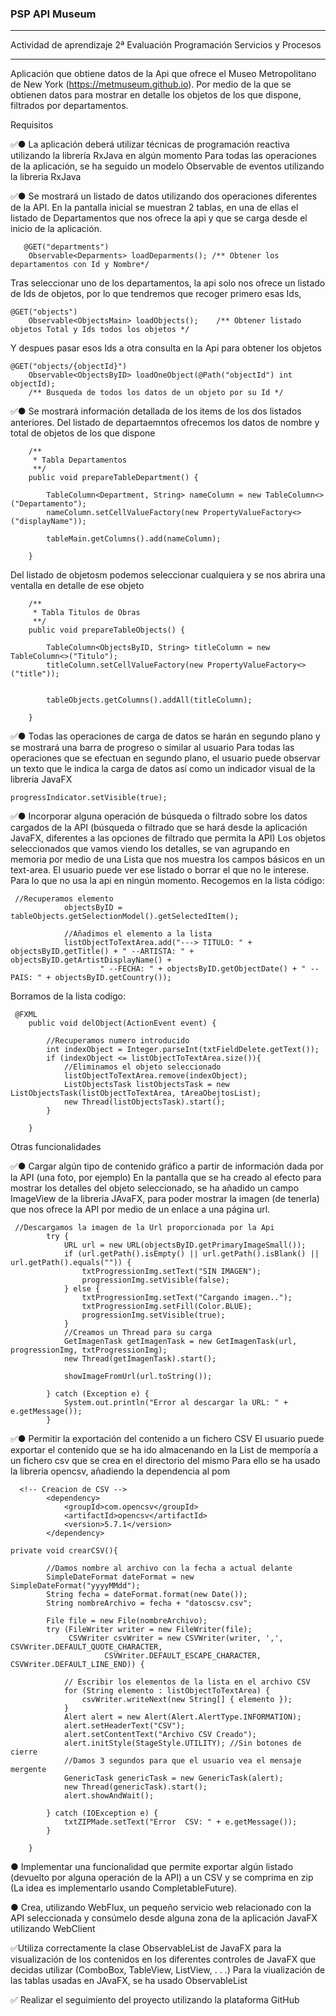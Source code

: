 ### PSP API Museum
***
Actividad de aprendizaje 2ª Evaluación Programación Servicios y Procesos
***
Aplicación que obtiene datos de la Api que ofrece el Museo Metropolitano de New York (https://metmuseum.github.io).
Por medio de la que se obtienen datos para mostrar en detalle los objetos de los que dispone, filtrados por
departamentos.


Requisitos

✅● La aplicación deberá utilizar técnicas de programación reactiva utilizando la librería RxJava en algún momento
Para todas las operaciones de la aplicación, se ha seguido un modelo Observable de eventos utilizando la libreria RxJava


✅● Se mostrará un listado de datos utilizando dos operaciones diferentes de la API.
En la pantalla inicial se muestran 2 tablas, en una de ellas el listado de Departamentos que nos ofrece la api y que
se carga desde el inicio de la aplicación. 
```
   @GET("departments")
    Observable<Deparments> loadDeparments(); /** Obtener los departamentos con Id y Nombre*/
```
Tras seleccionar uno de los departamentos, la api solo nos ofrece un listado de Ids de objetos, por lo que tendremos
que recoger primero esas Ids,
```
@GET("objects")
    Observable<ObjectsMain> loadObjects();    /** Obtener listado objetos Total y Ids todos los objetos */
```
Y despues pasar esos Ids a otra consulta en la Api para obtener los objetos
```
@GET("objects/{objectId}")
    Observable<ObjectsByID> loadOneObject(@Path("objectId") int objectId);  
    /** Busqueda de todos los datos de un objeto por su Id */
```


✅● Se mostrará información detallada de los items de los dos listados anteriores.
Del listado de departaemntos ofrecemos los datos de nombre y total de objetos de los que dispone
```
    /**
     * Tabla Departamentos
     **/
    public void prepareTableDepartment() {

        TableColumn<Department, String> nameColumn = new TableColumn<>("Departamento");
        nameColumn.setCellValueFactory(new PropertyValueFactory<>("displayName"));

        tableMain.getColumns().add(nameColumn);

    }
```
Del listado de objetosm podemos seleccionar cualquiera y se nos abrira una ventalla en detalle de ese objeto
```
    /**
     * Tabla Titulos de Obras
     **/
    public void prepareTableObjects() {

        TableColumn<ObjectsByID, String> titleColumn = new TableColumn<>("Titulo");
        titleColumn.setCellValueFactory(new PropertyValueFactory<>("title"));


        tableObjects.getColumns().addAll(titleColumn);

    }
```


✅● Todas las operaciones de carga de datos se harán en segundo plano y se mostrará una barra de progreso o similar 
al usuario
Para todas las operaciones que se efectuan en segundo plano, el usuario puede observar un texto que le indica la carga 
de datos así como un indicador visual de la libreria JavaFX
```
progressIndicator.setVisible(true);
```


✅● Incorporar alguna operación de búsqueda o filtrado sobre los datos cargados de la API 
(búsqueda o filtrado que se hará desde la aplicación JavaFX, diferentes a las opciones de filtrado que permita la API)
Los objetos seleccionados que vamos viendo los detalles, se van agrupando en memoria por medio de una Lista que nos muestra 
los campos básicos en un text-area. El usuario puede ver ese listado o borrar el que no le interese. Para lo que no usa la
api en ningún momento.
Recogemos en la lista código:
```
 //Recuperamos elemento
            objectsByID = tableObjects.getSelectionModel().getSelectedItem();

            //Añadimos el elemento a la lista
            listObjectToTextArea.add("---> TITULO: " + objectsByID.getTitle() + " --ARTISTA: " + objectsByID.getArtistDisplayName() +
                    " --FECHA: " + objectsByID.getObjectDate() + " --PAIS: " + objectsByID.getCountry());
```
Borramos de la lista codigo:
```
 @FXML
    public void delObject(ActionEvent event) {

        //Recuperamos numero introducido
        int indexObject = Integer.parseInt(txtFieldDelete.getText());
        if (indexObject <= listObjectToTextArea.size()){
            //Eliminamos el objeto seleccionado
            listObjectToTextArea.remove(indexObject);
            ListObjectsTask listObjectsTask = new ListObjectsTask(listObjectToTextArea, tAreaObejtosList);
            new Thread(listObjectsTask).start();
        }

    }
```



Otras funcionalidades


✅● Cargar algún tipo de contenido gráfico a partir de información dada por la API (una foto, por ejemplo)
En la pantalla que se ha creado al efecto para mostrar los detalles del objeto seleccionado, se ha añadido un campo
ImageView de la libreria JAvaFX, para poder mostrar la imagen (de tenerla) que nos ofrece la API por medio de un
enlace a una página url.
```
 //Descargamos la imagen de la Url proporcionada por la Api
        try {
            URL url = new URL(objectsByID.getPrimaryImageSmall());
            if (url.getPath().isEmpty() || url.getPath().isBlank() || url.getPath().equals("")) {
                txtProgressionImg.setText("SIN IMAGEN");
                progressionImg.setVisible(false);
            } else {
                txtProgressionImg.setText("Cargando imagen..");
                txtProgressionImg.setFill(Color.BLUE);
                progressionImg.setVisible(true);
            }
            //Creamos un Thread para su carga
            GetImagenTask getImagenTask = new GetImagenTask(url, progressionImg, txtProgressionImg);
            new Thread(getImagenTask).start();

            showImageFromUrl(url.toString());

        } catch (Exception e) {
            System.out.println("Error al descargar la URL: " + e.getMessage());
        }
```
✅● Permitir la exportación del contenido a un fichero CSV
El usuario puede exportar el contenido que se ha ido almacenando en la List de memporía a un fichero csv que se crea
en el directorio del mismo
Para ello se ha usado la libreria opencsv, añadiendo la dependencia al pom
```
  <!-- Creacion de CSV -->
        <dependency>
            <groupId>com.opencsv</groupId>
            <artifactId>opencsv</artifactId>
            <version>5.7.1</version>
        </dependency>
```
```
private void crearCSV(){

        //Damos nombre al archivo con la fecha a actual delante
        SimpleDateFormat dateFormat = new SimpleDateFormat("yyyyMMdd");
        String fecha = dateFormat.format(new Date());
        String nombreArchivo = fecha + "datoscsv.csv";

        File file = new File(nombreArchivo);
        try (FileWriter writer = new FileWriter(file);
             CSVWriter csvWriter = new CSVWriter(writer, ',', CSVWriter.DEFAULT_QUOTE_CHARACTER,
                     CSVWriter.DEFAULT_ESCAPE_CHARACTER, CSVWriter.DEFAULT_LINE_END)) {

            // Escribir los elementos de la lista en el archivo CSV
            for (String elemento : listObjectToTextArea) {
                csvWriter.writeNext(new String[] { elemento });
            }
            Alert alert = new Alert(Alert.AlertType.INFORMATION);
            alert.setHeaderText("CSV");
            alert.setContentText("Archivo CSV Creado");
            alert.initStyle(StageStyle.UTILITY); //Sin botones de cierre
            //Damos 3 segundos para que el usuario vea el mensaje mergente
            GenericTask genericTask = new GenericTask(alert);
            new Thread(genericTask).start();
            alert.showAndWait();

        } catch (IOException e) {
            txtZIPMade.setText("Error  CSV: " + e.getMessage());
        }

    }
```


● Implementar una funcionalidad que permite exportar algún listado (devuelto por
alguna operación de la API) a un CSV y se comprima en zip (La idea es implementarlo usando CompletableFuture). 


● Crea, utilizando WebFlux, un pequeño servicio web relacionado con la API seleccionada y consúmelo desde alguna zona de la aplicación JavaFX utilizando WebClient


✅Utiliza correctamente la clase ObservableList de JavaFX para la visualización de los contenidos en los diferentes controles de JavaFX que decidas utilizar (ComboBox, TableView, ListView, . . .)
Para la viualización de las tablas usadas en JAvaFX, se ha usado ObservableList


✅ Realizar el seguimiento del proyecto utilizando la plataforma GitHub 
